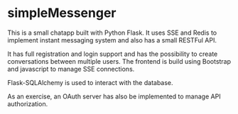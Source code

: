 # simpleMessenger

This is a small chatapp built with Python Flask.
It uses SSE and Redis to implement instant messaging system and also has a small RESTFul API.

It has full registration and login support and has the possibility to create conversations between multiple users.
The frontend is build using Bootstrap and javascript to manage SSE connections.

Flask-SQLAlchemy is used to interact with the database.

As an exercise, an OAuth server has also be implemented to manage API authorization.
